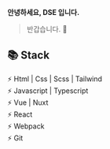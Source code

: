 **안녕하세요, DSE 입니다.** 
> 반갑습니다. 👋

**📚 Stack**  
------------------
⚡ Html | Css | Scss | Tailwind    
⚡ Javascript | Typescript  
⚡ Vue | Nuxt  
⚡ React  
⚡ Webpack  
⚡ Git  
